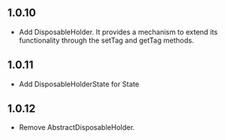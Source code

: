 ## 1.0.10

* Add DisposableHolder. It provides a mechanism to extend its functionality through the setTag and getTag methods.

## 1.0.11

* Add DisposableHolderState for State

## 1.0.12

* Remove AbstractDisposableHolder. 
